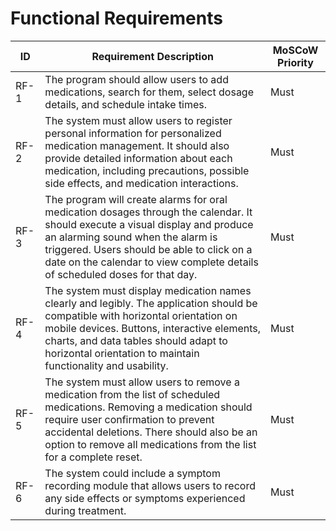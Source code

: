 # Functional Requirements 

| ID   | Requirement Description                                             | MoSCoW Priority   |
| ---- | -------------------------------------------------------------------- | ----------------- |
| RF-1 | The program should allow users to add medications, search for them, select dosage details, and schedule intake times. | Must              |
| RF-2 | The system must allow users to register personal information for personalized medication management. It should also provide detailed information about each medication, including precautions, possible side effects, and medication interactions. | Must |
| RF-3 | The program will create alarms for oral medication dosages through the calendar. It should execute a visual display and produce an alarming sound when the alarm is triggered. Users should be able to click on a date on the calendar to view complete details of scheduled doses for that day. | Must |
| RF-4 | The system must display medication names clearly and legibly. The application should be compatible with horizontal orientation on mobile devices. Buttons, interactive elements, charts, and data tables should adapt to horizontal orientation to maintain functionality and usability. | Must |
| RF-5 | The system must allow users to remove a medication from the list of scheduled medications. Removing a medication should require user confirmation to prevent accidental deletions. There should also be an option to remove all medications from the list for a complete reset. | Must |
| RF-6 |The system could include a symptom recording module that allows users to record any side effects or symptoms experienced during treatment. | Must |

